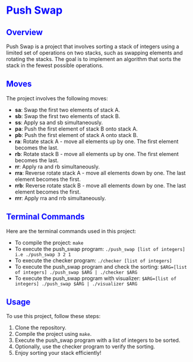 # **<font color="blue">Push Swap</font>**

## **<font color="blue">Overview</font>**

Push Swap is a project that involves sorting a stack of integers using a limited set of operations on two stacks, such as swapping elements and rotating the stacks. The goal is to implement an algorithm that sorts the stack in the fewest possible operations.

## **<font color="blue">Moves</font>**

The project involves the following moves:

- **sa**: Swap the first two elements of stack A.
- **sb**: Swap the first two elements of stack B.
- **ss**: Apply sa and sb simultaneously.
- **pa**: Push the first element of stack B onto stack A.
- **pb**: Push the first element of stack A onto stack B.
- **ra**: Rotate stack A - move all elements up by one. The first element becomes the last.
- **rb**: Rotate stack B - move all elements up by one. The first element becomes the last.
- **rr**: Apply ra and rb simultaneously.
- **rra**: Reverse rotate stack A - move all elements down by one. The last element becomes the first.
- **rrb**: Reverse rotate stack B - move all elements down by one. The last element becomes the first.
- **rrr**: Apply rra and rrb simultaneously.

## **<font color="blue">Terminal Commands</font>**

Here are the terminal commands used in this project:

- To compile the project: `make`
- To execute the push_swap program: `./push_swap [list of integers] i.e ./push_swap 3 2 1`
- To execute the checker program: `./checker [list of integers]`
- To execute the push_swap program and check the sorting: `$ARG=[list of integers] ./push_swap $ARG | ./checker $ARG`
- To execute the push_swap program with visualizer: `$ARG=[list of integers] ./push_swap $ARG | ./visualizer $ARG`

## **<font color="blue">Usage</font>**

To use this project, follow these steps:

1. Clone the repository.
2. Compile the project using `make`.
3. Execute the push_swap program with a list of integers to be sorted.
4. Optionally, use the checker program to verify the sorting.
5. Enjoy sorting your stack efficiently!

